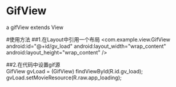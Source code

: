 # GifView
a gifView extends View

#使用方法
##1.在Layout中引用一个布局
<com.example.view.GifView
        android:id="@+id/gv_load"
        android:layout_width="wrap_content"
        android:layout_height="wrap_content" />
        
##2.在代码中设置gif源<br>
GifView gvLoad = (GifView) findViewById(R.id.gv_load);<br>
gvLoad.setMovieResource(R.raw.app_loading);
